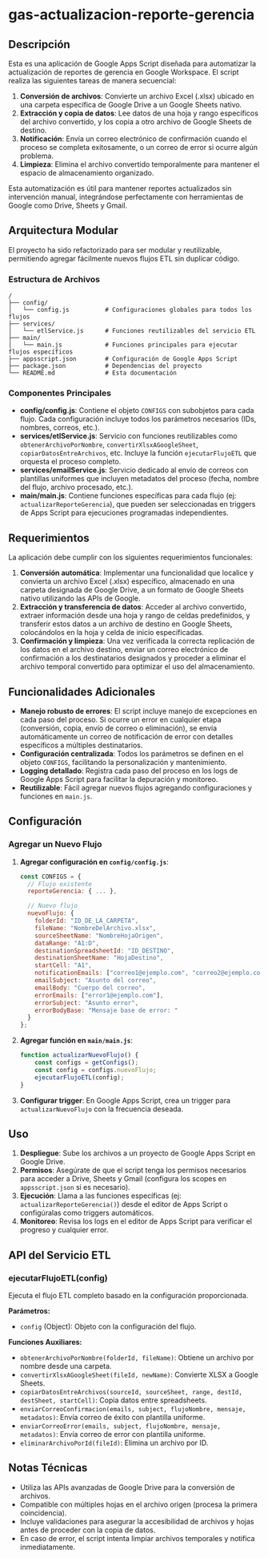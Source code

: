 # gas-actualizacion-reporte-gerencia

## Descripción

Esta es una aplicación de Google Apps Script diseñada para automatizar la actualización de reportes de gerencia en Google Workspace. El script realiza las siguientes tareas de manera secuencial:

1. **Conversión de archivos**: Convierte un archivo Excel (.xlsx) ubicado en una carpeta específica de Google Drive a un Google Sheets nativo.
2. **Extracción y copia de datos**: Lee datos de una hoja y rango específicos del archivo convertido, y los copia a otro archivo de Google Sheets de destino.
3. **Notificación**: Envía un correo electrónico de confirmación cuando el proceso se completa exitosamente, o un correo de error si ocurre algún problema.
4. **Limpieza**: Elimina el archivo convertido temporalmente para mantener el espacio de almacenamiento organizado.

Esta automatización es útil para mantener reportes actualizados sin intervención manual, integrándose perfectamente con herramientas de Google como Drive, Sheets y Gmail.

## Arquitectura Modular

El proyecto ha sido refactorizado para ser modular y reutilizable, permitiendo agregar fácilmente nuevos flujos ETL sin duplicar código.

### Estructura de Archivos

```
/
├── config/
│   └── config.js          # Configuraciones globales para todos los flujos
├── services/
│   └── etlService.js      # Funciones reutilizables del servicio ETL
├── main/
│   └── main.js            # Funciones principales para ejecutar flujos específicos
├── appsscript.json        # Configuración de Google Apps Script
├── package.json           # Dependencias del proyecto
└── README.md              # Esta documentación
```

### Componentes Principales

-   **config/config.js**: Contiene el objeto `CONFIGS` con subobjetos para cada flujo. Cada configuración incluye todos los parámetros necesarios (IDs, nombres, correos, etc.).
-   **services/etlService.js**: Servicio con funciones reutilizables como `obtenerArchivoPorNombre`, `convertirXlsxAGoogleSheet`, `copiarDatosEntreArchivos`, etc. Incluye la función `ejecutarFlujoETL` que orquesta el proceso completo.
-   **services/emailService.js**: Servicio dedicado al envío de correos con plantillas uniformes que incluyen metadatos del proceso (fecha, nombre del flujo, archivo procesado, etc.).
-   **main/main.js**: Contiene funciones específicas para cada flujo (ej: `actualizarReporteGerencia`), que pueden ser seleccionadas en triggers de Apps Script para ejecuciones programadas independientes.

## Requerimientos

La aplicación debe cumplir con los siguientes requerimientos funcionales:

1. **Conversión automática**: Implementar una funcionalidad que localice y convierta un archivo Excel (.xlsx) específico, almacenado en una carpeta designada de Google Drive, a un formato de Google Sheets nativo utilizando las APIs de Google.
2. **Extracción y transferencia de datos**: Acceder al archivo convertido, extraer información desde una hoja y rango de celdas predefinidos, y transferir estos datos a un archivo de destino en Google Sheets, colocándolos en la hoja y celda de inicio especificadas.
3. **Confirmación y limpieza**: Una vez verificada la correcta replicación de los datos en el archivo destino, enviar un correo electrónico de confirmación a los destinatarios designados y proceder a eliminar el archivo temporal convertido para optimizar el uso del almacenamiento.

## Funcionalidades Adicionales

-   **Manejo robusto de errores**: El script incluye manejo de excepciones en cada paso del proceso. Si ocurre un error en cualquier etapa (conversión, copia, envío de correo o eliminación), se envía automáticamente un correo de notificación de error con detalles específicos a múltiples destinatarios.
-   **Configuración centralizada**: Todos los parámetros se definen en el objeto `CONFIGS`, facilitando la personalización y mantenimiento.
-   **Logging detallado**: Registra cada paso del proceso en los logs de Google Apps Script para facilitar la depuración y monitoreo.
-   **Reutilizable**: Fácil agregar nuevos flujos agregando configuraciones y funciones en `main.js`.

## Configuración

### Agregar un Nuevo Flujo

1. **Agregar configuración en `config/config.js`**:

    ```javascript
    const CONFIGS = {
      // Flujo existente
      reporteGerencia: { ... },

      // Nuevo flujo
      nuevoFlujo: {
        folderId: "ID_DE_LA_CARPETA",
        fileName: "NombreDelArchivo.xlsx",
        sourceSheetName: "NombreHojaOrigen",
        dataRange: "A1:D",
        destinationSpreadsheetId: "ID_DESTINO",
        destinationSheetName: "HojaDestino",
        startCell: "A1",
        notificationEmails: ["correo1@ejemplo.com", "correo2@ejemplo.com"],
        emailSubject: "Asunto del correo",
        emailBody: "Cuerpo del correo",
        errorEmails: ["error1@ejemplo.com"],
        errorSubject: "Asunto error",
        errorBodyBase: "Mensaje base de error: "
      }
    };
    ```

2. **Agregar función en `main/main.js`**:

    ```javascript
    function actualizarNuevoFlujo() {
        const configs = getConfigs();
        const config = configs.nuevoFlujo;
        ejecutarFlujoETL(config);
    }
    ```

3. **Configurar trigger**: En Google Apps Script, crea un trigger para `actualizarNuevoFlujo` con la frecuencia deseada.

## Uso

1. **Despliegue**: Sube los archivos a un proyecto de Google Apps Script en Google Drive.
2. **Permisos**: Asegúrate de que el script tenga los permisos necesarios para acceder a Drive, Sheets y Gmail (configura los scopes en `appsscript.json` si es necesario).
3. **Ejecución**: Llama a las funciones específicas (ej: `actualizarReporteGerencia()`) desde el editor de Apps Script o configúralas como triggers automáticos.
4. **Monitoreo**: Revisa los logs en el editor de Apps Script para verificar el progreso y cualquier error.

## API del Servicio ETL

### ejecutarFlujoETL(config)

Ejecuta el flujo ETL completo basado en la configuración proporcionada.

**Parámetros:**

-   `config` (Object): Objeto con la configuración del flujo.

**Funciones Auxiliares:**

-   `obtenerArchivoPorNombre(folderId, fileName)`: Obtiene un archivo por nombre desde una carpeta.
-   `convertirXlsxAGoogleSheet(fileId, newName)`: Convierte XLSX a Google Sheets.
-   `copiarDatosEntreArchivos(sourceId, sourceSheet, range, destId, destSheet, startCell)`: Copia datos entre spreadsheets.
-   `enviarCorreoConfirmacion(emails, subject, flujoNombre, mensaje, metadatos)`: Envía correo de éxito con plantilla uniforme.
-   `enviarCorreoError(emails, subject, flujoNombre, mensaje, metadatos)`: Envía correo de error con plantilla uniforme.
-   `eliminarArchivoPorId(fileId)`: Elimina un archivo por ID.

## Notas Técnicas

-   Utiliza las APIs avanzadas de Google Drive para la conversión de archivos.
-   Compatible con múltiples hojas en el archivo origen (procesa la primera coincidencia).
-   Incluye validaciones para asegurar la accesibilidad de archivos y hojas antes de proceder con la copia de datos.
-   En caso de error, el script intenta limpiar archivos temporales y notifica inmediatamente.
